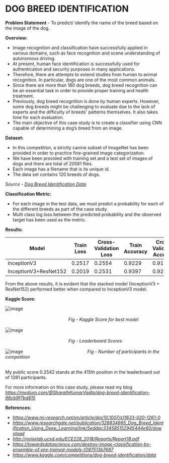 # DOG BREED IDENTIFICATION
**Problem Statement** - To predict/ identify the name of the breed based on the image of the dog.

**Overview:**

- Image recognition and classification have successfully applied in various domains, such as face recognition and scene understanding of autonomous driving.
- At present, human face identification is successfully used for authentication and security purposes in many applications.
- Therefore, there are attempts to extend studies from human to animal recognition. In particular, dogs are one of the most common animals.
- Since there are more than 180 dog breeds, dog breed recognition can be an essential task in order to provide proper training and health treatment.
- Previously, dog breed recognition is done by human experts. However, some dog breeds might be challenging to evaluate due to the lack of experts and the difficulty of breeds' patterns themselves. It also takes time for each evaluation.
- The main objective of this case study is to create a classifier using CNN capable of determining a dog’s breed from an image.

**Dataset:**

- In this competition, a strictly canine subset of ImageNet has been provided in order to practice fine-grained image categorization.
- We have been provided with training set and a test set of images of dogs and there are total of 20581 files.
- Each image has a filename that is its unique id.
- The data set contains 120 breeds of dogs.

*Source - [Dog Breed Identification Data](https://www.kaggle.com/competitions/dog-breed-identification/data)*

**Classification Metric:**
- For each image in the test data, we must predict a probability for each of the different breeds as part of the case study.
- Multi class log loss between the predicted probability and the observed target has been used as the metric.

**Results:**

| Model | Train Loss | Cross-Validation Loss | Train Accuracy | Cross-Validation Accuracy |
|----------|----------|----------|----------|----------|
| InceptionV3    | 0.2517   | 0.2554   | 0.9229   | 0.9188   |
| InceptionV3+ResNet152    | 0.2019 | 0.2531 | 0.9397  | 0.9226   |

From the above results, it is evident that the stacked model (InceptionV3 + ResNet152) performed better when compared to InceptionV3 model.

**Kaggle Score:**

![image](https://github.com/user-attachments/assets/c16955a8-cb4f-48f5-a246-485b016964f0)
<br><br>
$~~~~~~~~~~~~~~~~~~~~~~~~~~~~~~~~~~~~~~~~~~~~~~~~~~$ *Fig - Kaggle Score for best model*
<br><br>
![image](https://github.com/user-attachments/assets/3498e3a0-f163-4a64-a16f-9a6614db0925)
<br><br>
$~~~~~~~~~~~~~~~~~~~~~~~~~~~~~~~~~~~~~~~~~~~~~~~~~~$ *Fig - Leaderboard Scores*
<br><br>
![image](https://github.com/user-attachments/assets/1292470e-dc51-4358-8ffe-d5c598c99db5)
$~~~~~~~~~~~~~~~~~~~~~~~~~~~~~~~~~~~~~~~~~~~~~~~~~~$ *Fig - Number of participants in the competition*
<br><br>

My public score 0.2542 stands at the 415th position in the leaderboard out of 1281 participants.

For more information on this case study, please read my blog <br>
*https://medium.com/@SharathKumarVadla/dog-breed-identification-98cb9f7bd815*

**References:**

- *https://www.mi-research.net/en/article/doi/10.1007/s11633-020-1261-0*
- *https://www.researchgate.net/publication/328834665_Dog_Breed_Identification_Using_Deep_Learning/link/5eddac334585152945444e60/download*
- *http://noiselab.ucsd.edu/ECE228_2018/Reports/Report18.pdf*
- *https://towardsdatascience.com/destroy-image-classification-by-ensemble-of-pre-trained-models-f287513b7687*
- *https://www.kaggle.com/competitions/dog-breed-identification/data*

